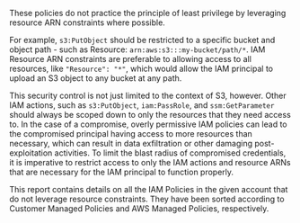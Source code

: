 These policies do not practice the principle of least privilege by leveraging resource ARN constraints where possible.

For example, `s3:PutObject` should be restricted to a specific bucket and object path - such as Resource: `arn:aws:s3:::my-bucket/path/*`. IAM Resource ARN constraints are preferable to allowing access to all resources, like `"Resource": "*"`, which would allow the IAM principal to upload an S3 object to any bucket at any path.

This security control is not just limited to the context of S3, however. Other IAM actions, such as `s3:PutObject`, `iam:PassRole`, and `ssm:GetParameter` should always be scoped down to only the resources that they need access to. In the case of a compromise, overly permissive IAM policies can lead to the compromised principal having access to more resources than necessary, which can result in data exfiltration or other damaging post-exploitation activities. To limit the blast radius of compromised credentials, it is imperative to restrict access to only the IAM actions and resource ARNs that are necessary for the IAM principal to function properly.

This report contains details on all the IAM Policies in the given account that do not leverage resource constraints. They have been sorted according to Customer Managed Policies and AWS Managed Policies, respectively.
